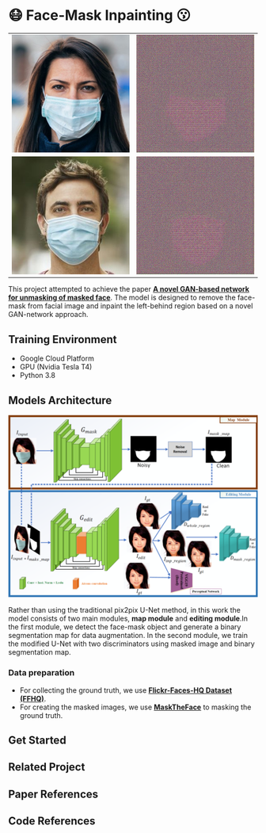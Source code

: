 # :mask: Face-Mask Inpainting :kissing:

| | |
|:-------------------------:|:-------------------------:|
|<img src="info_imgs/test1.jpg" alt="screen" width="250px" > | <img src="info_imgs/test1.gif" alt="screen" width="250px" > |
|<img src="info_imgs/test2.jpg" alt="screen" width="250px" > | <img src="info_imgs/test2.gif" alt="screen" width="250px" > |


This project attempted to achieve the paper **[A novel GAN-based network for unmasking of 
masked face](https://ieeexplore.ieee.org/stamp/stamp.jsp?tp=&arnumber=9019697)**. The model 
is designed to remove the face-mask from facial image and inpaint the left-behind region based 
on a novel GAN-network approach.

## Training Environment
- Google Cloud Platform 
- GPU (Nvidia Tesla T4) 
- Python 3.8

## Models Architecture
<img src="info_imgs/md_archi.png" alt="screen" width="700px" >

Rather than using the traditional pix2pix U-Net method, in this work the model consists of two main modules, 
**map module** and **editing module**.In the first module, we detect the face-mask object and generate a 
binary segmentation map for data augmentation. In the second module, we train the modified U-Net 
with two discriminators using masked image and binary segmentation map.
### Data preparation
- For collecting the ground truth, we use **[Flickr-Faces-HQ Dataset (FFHQ)](https://github.com/NVlabs/ffhq-dataset)**.
- For creating the masked images, we use **[MaskTheFace](https://github.com/aqeelanwar/MaskTheFace)** to masking the ground truth. 

## Get Started

## Related Project

## Paper References

## Code References